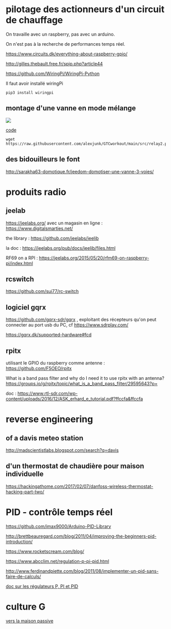 # pilotage des actionneurs d'un circuit de chauffage

On travaille avec un raspberry, pas avec un arduino. 

On n'est pas à la recherche de performances temps réel.

https://www.circuits.dk/everything-about-raspberry-gpio/

http://gilles.thebault.free.fr/spip.php?article44

https://github.com/WiringPi/WiringPi-Python

Il faut avoir installé wiringPi

```
pip3 install wiringpi
```

## montage d'une vanne en mode mélange

![](images/montage_relays_V3V_mélange.jpeg)

[code](src/relay2.py)

```
wget https://raw.githubusercontent.com/alexjunk/GTCworkout/main/src/relay2.py
```
## des bidouilleurs le font

http://sarakha63-domotique.fr/jeedom-domotiser-une-vanne-3-voies/


# produits radio

## jeelab

https://jeelabs.org/ avec un magasin en ligne : https://www.digitalsmarties.net/

the library : https://github.com/jeelabs/jeelib

la doc : https://jeelabs.org/pub/docs/jeelib/files.html

RF69 on a RPI : https://jeelabs.org/2015/05/20/rfm69-on-raspberry-pi/index.html

## rcswitch

https://github.com/sui77/rc-switch

## logiciel gqrx

https://github.com/gqrx-sdr/gqrx , exploitant des récepteurs qu'on peut connecter au port usb du PC, cf https://www.sdrplay.com/

https://gqrx.dk/supported-hardware#fcd

## rpitx

utilisant le GPIO du raspberry comme antenne : https://github.com/F5OEO/rpitx

What is a band pass filter and why do I need it to use rpitx with an antenna? https://groups.io/g/rpitx/topic/what_is_a_band_pass_filter/29595643?p=

doc : https://www.rtl-sdr.com/wp-content/uploads/2016/12/ASK_erhard_e_tutorial.pdf?ffccfa&ffccfa


# reverse engineering 

## of a davis meteo station

http://madscientistlabs.blogspot.com/search?q=davis

## d'un thermostat de chaudière pour maison individuelle

https://hackingathome.com/2017/02/07/danfoss-wireless-thermostat-hacking-part-two/



# PID - contrôle temps réel

https://github.com/imax9000/Arduino-PID-Library

http://brettbeauregard.com/blog/2011/04/improving-the-beginners-pid-introduction/

https://www.rocketscream.com/blog/

https://www.abcclim.net/regulation-p-pi-pid.html

http://www.ferdinandpiette.com/blog/2011/08/implementer-un-pid-sans-faire-de-calculs/

[doc sur les régulateurs P, PI et PID](regulateurs_standards.pdf)

# culture G

[vers la maison passive](https://trystanlea.org.uk/)


